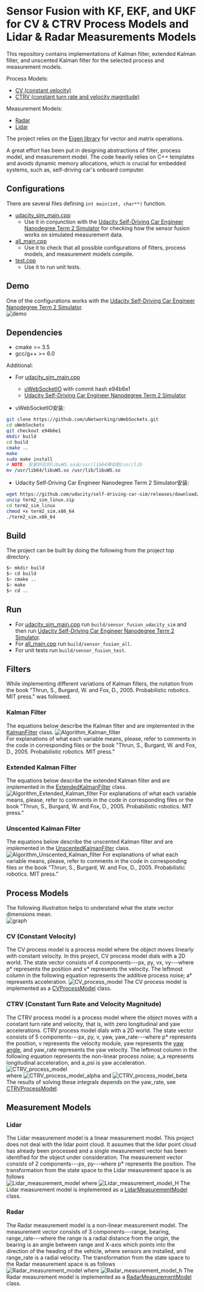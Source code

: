 # Sensor Fusion with KF, EKF, and UKF for CV & CTRV Process Models and Lidar & Radar Measurements Models

This repository contains implementations of Kalman filter, extended Kalman filter, 
and unscented Kalman filter for the selected process and measurement models. 

Process Models:  
- [CV (constant velocity)](#cv-constant-velocity)
- [CTRV (constant turn rate and velocity magnitude)](#ctrv-constant-turn-rate-and-velocity-magnitude)

Measurement Models:  
- [Radar](#radar) 
- [Lidar](#lidar)

The project relies on the 
[Eigen library](http://eigen.tuxfamily.org/index.php?title=Main_Page) for vector and matrix operations.

A great effort has been put in designing abstractions of filter, process model, and measurement model. 
The code heavily relies on C++ templates and avoids dynamic memory allocations, 
which is crucial for embedded systems, such as, self-driving car's onboard computer.


## Configurations
There are several files defining `int main(int, char**)` function.  
* [udacity_sim_main.cpp](src/mains/udacity_sim_main.cpp)
  * Use it in conjunction with the 
  [Udacity Self-Driving Car Engineer Nanodegree Term 2 Simulator](https://github.com/udacity/self-driving-car-sim/releases)
  for checking how the sensor fusion works on simulated measurement data.
* [all_main.cpp](src/mains/all_main.cpp)
  * Use it to check that all possible configurations of filters, process models, and measurement models compile.
* [test.cpp](test/test.cpp)
  * Use it to run unit tests.

## Demo
One of the configurations works with the
[Udacity Self-Driving Car Engineer Nanodegree Term 2 Simulator](https://github.com/udacity/self-driving-car-sim/releases).  
![demo](docs/pics/demo.gif)

## Dependencies

* cmake >= 3.5
* gcc/g++ >= 6.0

Additional:
* For [udacity_sim_main.cpp](src/mains/udacity_sim_main.cpp)
  * [uWebSocketIO](https://github.com/uWebSockets/uWebSockets) with commit hash e94b6e1
  * [Udacity Self-Driving Car Engineer Nanodegree Term 2 Simulator](https://github.com/udacity/self-driving-car-sim/releases)

* uWebSocketIO安装:
```bash
git clone https://github.com/uNetworking/uWebSockets.git
cd uWebSockets
git checkout e94b6e1
mkdir build
cd build
cmake ..
make
sudo make install
# NOTE: 安装好后将libuWS.so从/usr/lib64移动到/usr/lib
mv /usr/lib64/libuWS.so /usr/lib/libuWS.so 
```

* Udacity Self-Driving Car Engineer Nanodegree Term 2 Simulator安装:
```bash
wget https://github.com/udacity/self-driving-car-sim/releases/download/v1.45/term2_sim_linux.zip
unzip term2_sim_linux.zip
cd term2_sim_linux
chmod +x term2_sim.x86_64
./term2_sim.x86_64
```


## Build
The project can be built by doing the following from the project top directory.  
```bash
$> mkdir build
$> cd build
$> cmake ..
$> make
$> cd ..
```


## Run
* For [udacity_sim_main.cpp](src/mains/udacity_sim_main.cpp) run `build/sensor_fusion_udacity_sim`
and then run 
[Udacity Self-Driving Car Engineer Nanodegree Term 2 Simulator](https://github.com/udacity/self-driving-car-sim/releases).
* For [all_main.cpp](src/mains/all_main.cpp) run `build/sensor_fusion_all`.
* For unit tests run `build/sensor_fusion_test`.


## Filters
While implementing different variations of Kalman filters, the notation from the book 
"Thrun, S., Burgard, W. and Fox, D., 2005. Probabilistic robotics. MIT press." was followed.

### Kalman Filter
The equations below describe the Kalman filter and are implemented in 
the [KalmanFilter](src/filters/KalmanFilter.hpp) class. 
![Algorithm_Kalman_filter](docs/pics/Algorithm_Kalman_filter.png)  
For explanations of what each variable means, please, refer to comments in the code in corresponding files or 
the book "Thrun, S., Burgard, W. and Fox, D., 2005. Probabilistic robotics. MIT press."


### Extended Kalman Filter
The equations below describe the extended Kalman filter and are implemented in 
the [ExtendedKalmanFilter](src/filters/ExtendedKalmanFilter.hpp) class. 
![Algorithm_Extended_Kalman_filter](docs/pics/Algorithm_Extended_Kalman_filter.png)
For explanations of what each variable means, please, refer to comments in the code in corresponding files or 
the book "Thrun, S., Burgard, W. and Fox, D., 2005. Probabilistic robotics. MIT press."

### Unscented Kalman Filter
The equations below describe the unscented Kalman filter and are implemented in 
the [UnscentedKalmanFilter](src/filters/UnscentedKalmanFilter.hpp) class. 
![Algorithm_Unscented_Kalman_filter](docs/pics/Algorithm_Unscented_Kalman_filter.png)
For explanations of what each variable means, please, refer to comments in the code in corresponding files or 
the book "Thrun, S., Burgard, W. and Fox, D., 2005. Probabilistic robotics. MIT press."



## Process Models

The following illustration helps to understand what the state vector dimensions mean.  
![graph](docs/pics/graph.png)

### CV (Constant Velocity)
The CV process model is a process model where the object moves linearly with constant velocity. 
In this project, CV process model dials with a 2D world. 
The state vector consists of 4 components---px, py, vx, vy---where p\* represents the position and v\* represents 
the velocity. The leftmost column in the following equation represents the additive process noise; 
a\* represents acceleration.
![CV_process_model](docs/pics/CV_process_model.png)
The CV process model is implemented as a [CVProcessModel](src/process_models/CVProcessModel.hpp) class.

### CTRV (Constant Turn Rate and Velocity Magnitude)
The CTRV process model is a process model where the object moves with a constant turn rate and velocity, 
that is, with zero longitudinal and yaw accelerations. CTRV process model dials with a 2D world. 
The state vector consists of 5 components---px, py, v, yaw, yaw_rate---where p\* represents the position, 
v represents the velocity module, yaw represents 
the [yaw angle](https://en.wikipedia.org/wiki/Aircraft_principal_axes), and yaw_rate represents the yaw velocity. 
The leftmost column in the following equation represents the non-linear process noise; 
a_a represents longitudinal acceleration, and a_psi is yaw acceleration.
![CTRV_process_model](docs/pics/CTRV_process_model.png)  
where 
![CTRV_process_model_alpha](docs/pics/CTRV_process_model_alpha.png)
and
![CTRV_process_model_beta](docs/pics/CTRV_process_model_beta.png)
The results of solving these integrals depends on the yaw_rate, 
see [CTRVProcessModel](src/process_models/CTRVProcessModel.hpp).


## Measurement Models

### Lidar
The Lidar measurement model is a linear measurement model. This project does not deal with the lidar point cloud. 
It assumes that the lidar point cloud has already been processed and a single measurement vector 
has been identified for the object under consideration. 
The measurement vector consists of 2 components---px, py---where p\* represents the position. 
The transformation from the state space to the Lidar measurement space is as follows  
![Lidar_measurement_model](docs/pics/Lidar_measurement_model.png)
where
![Lidar_measurement_model_H](docs/pics/Lidar_measurement_model_H.png)
The Lidar measurement model is implemented as 
a [LidarMeasurementModel](src/measurement_models/LidarMeasurementModel.hpp) class.

### Radar
The Radar measurement model is a non-linear measurement model. The measurement vector consists of 3 components---range,
 bearing, range_rate---where the range is a radial distance from the origin, 
 the bearing is an angle between range and X-axis which points into the direction of the heading of the vehicle, 
 where sensors are installed, and range_rate is a radial velocity. 
 The transformation from the state space to the Radar measurement space is as follows  
![Radar_measurement_model](docs/pics/Radar_measurement_model.png)
where
![Radar_measurement_model_h](docs/pics/Radar_measurement_model_h.png)
The Radar measurement model is implemented as 
a [RadarMeasurementModel](src/measurement_models/RadarMeasurementModel.hpp) class.
